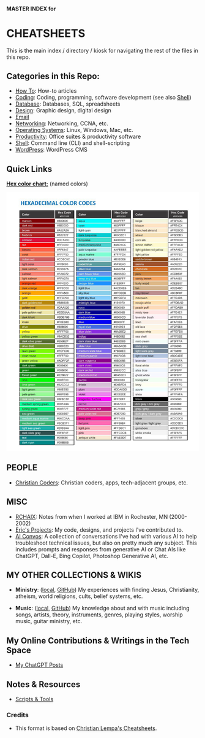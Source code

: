 #### MASTER INDEX for
# CHEATSHEETS

This is the main index / directory / kiosk for navigating the rest of the files in this repo.

## Categories in this Repo:

- [How To](/how-to/index.md): How-to articles
- [Coding](/coding/index.md): Coding, programming, software development (see also [Shell](/shell/index.md))
- [Database](/database/index.md): Databases, SQL, spreadsheets
- [Design](/design/index.md): Graphic design, digital design
- [Email](/email/index.md)
- [Networking](/networking/index.md): Networking, CCNA, etc.
- [Operating Systems](/os/index.md): Linux, Windows, Mac, etc.
- [Productivity](/productivity/index.md): Office suites & productivity software
- [Shell](/shell/index.md): Command line (CLI) and shell-scripting
- [WordPress](/wp/index.md): WordPress CMS

## Quick Links

**[Hex color chart:](coding/html-hex-colors.md)** (named colors)

![Hex color chart: (named colors)](_pix/hex-colors-01.jpg)



## PEOPLE

- [Christian Coders](/christians/index.md): Christian coders, apps, tech-adjacent groups, etc.


## MISC

- [RCHAIX](/rchaix/index.md): Notes from when I worked at IBM in Rochester, MN (2000-2002)
- [Eric's Projects](/my-projects/index.md): My code, designs, and projects I've contributed to.
- [AI Convos](/ai/index.md): A collection of conversations I've had with various AI to help troubleshoot technical issues, but also on pretty much any subject. This includes prompts and responses from generative AI or Chat AIs like ChatGPT, Dall-E, Bing Copilot, Photoshop Generative AI, etc.

## MY OTHER COLLECTIONS & WIKIS

- **Ministry**: ([local](/../_ministry/), [GitHub](https://github.com/codewizard13/ehw-ministry)) My experiences with finding Jesus, Christianity, atheism, world religions, cults, belief systems, etc.

- **Music**: ([local](/../_music/), [GitHub](https://github.com/codewizard13/ehw-music-docs.git)) My knowledge about and with music including songs, artists, theory, instruments, genres, playing styles, worship music, guitar ministry, etc.

## My Online Contributions & Writings in the Tech Space

- [My ChatGPT Posts](/my-projects/chat-gpt.md)


## Notes & Resources

- [Scripts & Tools](/tools/)

### Credits

- This format is based on [Christian Lempa's Cheatsheets](https://github.com/ChristianLempa/cheat-sheets/blob/main/linux/awk.md).
